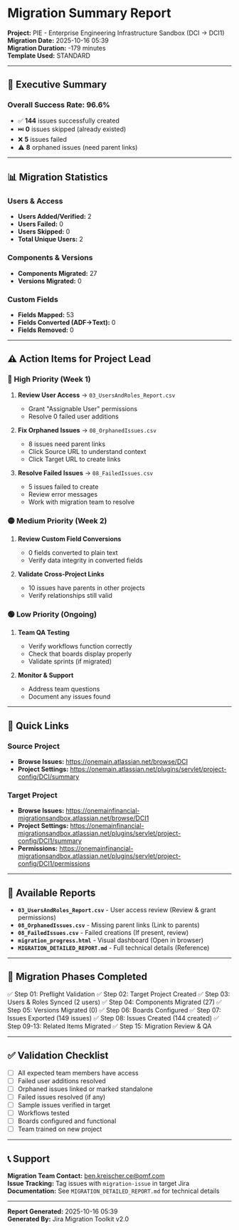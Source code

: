 # Migration Summary Report

**Project:** PIE - Enterprise Engineering Infrastructure Sandbox (DCI → DCI1)  
**Migration Date:** 2025-10-16 05:39  
**Migration Duration:** -179 minutes  
**Template Used:** STANDARD

---

## 🎯 Executive Summary

### Overall Success Rate: **96.6%**

- ✅ **144** issues successfully created
- ⏭️ **0** issues skipped (already existed)
- ❌ **5** issues failed
- ⚠️ **8** orphaned issues (need parent links)

---

## 📊 Migration Statistics

### Users & Access
- **Users Added/Verified:** 2
- **Users Failed:** 0
- **Users Skipped:** 0
- **Total Unique Users:** 2

### Components & Versions
- **Components Migrated:** 27
- **Versions Migrated:** 0

### Custom Fields
- **Fields Mapped:** 53
- **Fields Converted (ADF→Text):** 0
- **Fields Removed:** 0

---

## ⚠️ Action Items for Project Lead

### 🔴 High Priority (Week 1)
1. **Review User Access** → `03_UsersAndRoles_Report.csv`
   - Grant "Assignable User" permissions
   - Resolve 0 failed user additions

2. **Fix Orphaned Issues** → `08_OrphanedIssues.csv`
   - 8 issues need parent links
   - Click Source URL to understand context
   - Click Target URL to create links

3. **Resolve Failed Issues** → `08_FailedIssues.csv`
   - 5 issues failed to create
   - Review error messages
   - Work with migration team to resolve

### 🟡 Medium Priority (Week 2)
1. **Review Custom Field Conversions**
   - 0 fields converted to plain text
   - Verify data integrity in converted fields

2. **Validate Cross-Project Links**
   - 10 issues have parents in other projects
   - Verify relationships still valid

### 🟢 Low Priority (Ongoing)
1. **Team QA Testing**
   - Verify workflows function correctly
   - Check that boards display properly
   - Validate sprints (if migrated)

2. **Monitor & Support**
   - Address team questions
   - Document any issues found

---

## 🔗 Quick Links

### Source Project
- **Browse Issues:** https://onemain.atlassian.net/browse/DCI
- **Project Settings:** https://onemain.atlassian.net/plugins/servlet/project-config/DCI/summary

### Target Project
- **Browse Issues:** https://onemainfinancial-migrationsandbox.atlassian.net/browse/DCI1
- **Project Settings:** https://onemainfinancial-migrationsandbox.atlassian.net/plugins/servlet/project-config/DCI1/summary
- **Permissions:** https://onemainfinancial-migrationsandbox.atlassian.net/plugins/servlet/project-config/DCI1/permissions

---

## 📁 Available Reports

- **`03_UsersAndRoles_Report.csv`** - User access review (Review & grant permissions)
- **`08_OrphanedIssues.csv`** - Missing parent links (Link to parents)
- **`08_FailedIssues.csv`** - Failed creations (If present, review)
- **`migration_progress.html`** - Visual dashboard (Open in browser)
- **`MIGRATION_DETAILED_REPORT.md`** - Full technical details (Reference)

---

## 🎯 Migration Phases Completed

✅ Step 01: Preflight Validation
✅ Step 02: Target Project Created
✅ Step 03: Users & Roles Synced (2 users)
✅ Step 04: Components Migrated (27)
✅ Step 05: Versions Migrated (0)
✅ Step 06: Boards Configured
✅ Step 07: Issues Exported (149 issues)
✅ Step 08: Issues Created (144 created)
✅ Step 09-13: Related Items Migrated
✅ Step 15: Migration Review & QA

---

## ✅ Validation Checklist

- [ ] All expected team members have access
- [ ] Failed user additions resolved
- [ ] Orphaned issues linked or marked standalone
- [ ] Failed issues resolved (if any)
- [ ] Sample issues verified in target
- [ ] Workflows tested
- [ ] Boards configured and functional
- [ ] Team trained on new project

---

## 📞 Support

**Migration Team Contact:** ben.kreischer.ce@omf.com  
**Issue Tracking:** Tag issues with `migration-issue` in target Jira  
**Documentation:** See `MIGRATION_DETAILED_REPORT.md` for technical details

---

**Report Generated:** 2025-10-16 05:39  
**Generated By:** Jira Migration Toolkit v2.0


